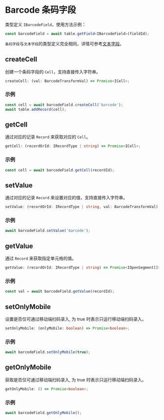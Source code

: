 # Barcode 条码字段
类型定义 `IBarcodeField`，使用方法示例：
```typescript
const barcodeField = await table.getField<IBarcodeField>(fieldId);
```
`条码字段`与`文本字段`的类型定义完全相同，详情可参考[文本字段](./text.md)。

## createCell
创建一个条码字段的 `Cell`，支持直接传入字符串。
```typescript
createCell: (val: BarcodeTransformVal) => Promise<ICell>;
```
### 示例
```typescript
const cell = await barcodeField.createCell('barcode');
await table.addRecord(cell);
```

## getCell
通过对应的记录 `Record` 来获取对应的 `Cell`。
```typescript
getCell: (recordOrId: IRecordType | string) => Promise<ICell>;
```
### 示例
```typescript
const cell = await barcodeField.getCell(recordId);
```

## setValue
通过对应的记录 `Record` 来设置对应的值，支持直接传入字符串。
```typescript
setValue: (recordOrId: IRecordType | string, val: BarcodeTransformVal) => Promise<boolean>;
```
### 示例
```typescript
await barcodeField.setValue('barcode');
```

## getValue
通过 `Record` 来获取指定单元格的值。
```typescript
getValue: (recordOrId: IRecordType | string) => Promise<IOpenSegment[]>;
```
### 示例
```typescript
const val = await barcodeField.getValue(recordId);
```

## setOnlyMobile
设置是否仅可通过移动端扫码录入, 为 true 时表示只运行移动端扫码录入。
```typescript
setOnlyMobile: (onlyMobile: boolean) => Promise<boolean>;
```
### 示例
```typescript
await barcodeField.setOnlyMobile(true);
```

## getOnlyMobile
获取是否仅可通过移动端扫码录入, 为 true 时表示只运行移动端扫码录入。
```typescript
getOnlyMobile: () => Promise<boolean>;
```
### 示例
```typescript
await barcodeField.getOnlyMobile();
```


